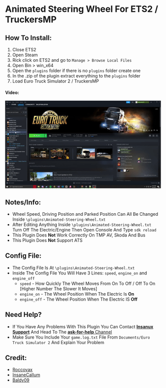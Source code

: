 # Animated Steering Wheel For ETS2 / TruckersMP

## How To Install:
1. Close ETS2
2. Open Steam
3. Rick click on ETS2 and go to `Manage > Browse Local Files` 
4. Open Bin > win_x64
5. Open the `plugins` folder if there is no `plugins` folder create one
6. In the .zip of the plugin extract everything to the `plugins` folder
7. Load Euro Truck Simulator 2 / TruckersMP
#### Video:
![](https://github.com/Insanux-Mods/Animated-Steering-Wheel/blob/main/gif_install.gif)

## Notes/Info:
- Wheel Speed, Driving Position and Parked Position Can All Be Changed Inside `\plugins\Animated-Steering-Wheel.txt`
- After Editing Anything Inside `\plugins\Animated-Steering-Wheel.txt` Turn Off The Electric/Engine Then Open Console And Type `sdk reload`
- This Plugin Does **Not** Work Correctly On TMP AV, Skoda And Bus
- This Plugin Does **Not** Support ATS

## Config File:
- The Config File Is At `\plugins\Animated-Steering-Wheel.txt`
- Inside The Config File You Will Have 3 Lines: `speed`, `engine_on` and `engine_off`
  - `speed` - How Quickly The Wheel Moves From On To Off / Off To On [Higher Number The Slower It Moves]
  - `engine_on` - The Wheel Position When The Electric Is **On**
  - `engine_off` - The Wheel Position When The Electric IS **Off**
 
## Need Help?
- If You Have Any Problems With This Plugin You Can Contact [**Insanux Support**](https://discord.gg/insanux) And Head To The [**ask-for-help** Channel](https://discord.com/channels/737213060233822269/1032370614738100324)
- Make Sure You Include Your `game.log.txt` File From `Documents/Euro Truck Simulator 2` And Explain Your Problem

## Credit:
- [Roccovax](https://github.com/dariowouters)
- [InsaneCallum](https://github.com/Callum-Bell)
- [Baldy09](https://github.com/Baldywaldy09)
